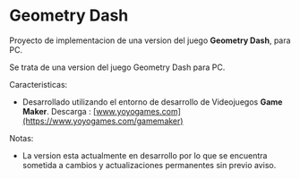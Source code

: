 # Geometry Dash

Proyecto de implementacion de una version del juego **Geometry Dash**, para PC.

Se trata de una version del juego Geometry Dash para PC.

Caracteristicas:

 - Desarrollado utilizando el entorno de desarrollo de Videojuegos **Game Maker**.
 Descarga :
 [www.yoyogames.com](https://www.yoyogames.com/gamemaker)


Notas:
 
 - La version esta actualmente en desarrollo por lo que se encuentra sometida a cambios y actualizaciones permanentes sin previo aviso.


